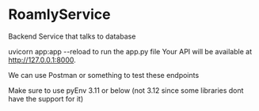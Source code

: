 # RoamlyService

Backend Service that talks to database

uvicorn app:app --reload to run the app.py file
Your API will be available at http://127.0.0.1:8000.

We can use Postman or something to test these endpoints

Make sure to use pyEnv 3.11 or below (not 3.12 since some libraries dont have the support for it)
